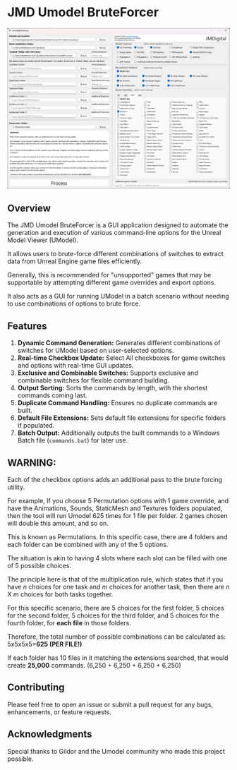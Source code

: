 # JMD Umodel BruteForcer

<p align="center">
  <img alt="Preview" src="./preview.png">
</p>

## Overview
The JMD Umodel BruteForcer is a GUI application designed to automate the generation and execution of various command-line options for the Unreal Model Viewer (UModel). 

It allows users to brute-force different combinations of switches to extract data from Unreal Engine game files efficiently.

Generally, this is recommended for "unsupported" games that may be supportable by attempting different game overrides and export options.

It also acts as a GUI for running UModel in a batch scenario without needing to use combinations of options to brute force.

## Features
1. **Dynamic Command Generation:** Generates different combinations of switches for UModel based on user-selected options.
2. **Real-time Checkbox Update:** Select All checkboxes for game switches and options with real-time GUI updates.
3. **Exclusive and Combinable Switches:** Supports exclusive and combinable switches for flexible command building.
4. **Output Sorting:** Sorts the commands by length, with the shortest commands coming last.
5. **Duplicate Command Handling:** Ensures no duplicate commands are built.
6. **Default File Extensions:** Sets default file extensions for specific folders if populated.
7. **Batch Output:** Additionally outputs the built commands to a Windows Batch file (`commands.bat`) for later use.

## WARNING:
Each of the checkbox options adds an additional pass to the brute forcing utility.

For example, If you choose 5 Permutation options with 1 game override, and have the Animations, Sounds, StaticMesh and Textures folders populated, then the tool will run Umodel 625 times for 1 file per folder. 2 games chosen will double this amount, and so on.

This is known as Permutations. In this specific case, there are 4 folders and each folder can be combined with any of the 5 options. 

The situation is akin to having 4 slots where each slot can be filled with one of 5 possible choices.

The principle here is that of the multiplication rule, which states that if you have *n* choices for one task and *m* choices for another task, then there are *n* X *m* choices for both tasks together.

For this specific scenario, there are 5 choices for the first folder, 5 choices for the second folder, 5 choices for the third folder, and 5 choices for the fourth folder, for **each file** in those folders.

Therefore, the total number of possible combinations can be calculated as: 5x5x5x5=**625 (PER FILE!)**

If each folder has 10 files in it matching the extensions searched, that would create **25,000** commands. (6,250 + 6,250 + 6,250 + 6,250)

## Contributing
Please feel free to open an issue or submit a pull request for any bugs, enhancements, or feature requests.

## Acknowledgments
Special thanks to Gildor and the Umodel community who made this project possible.